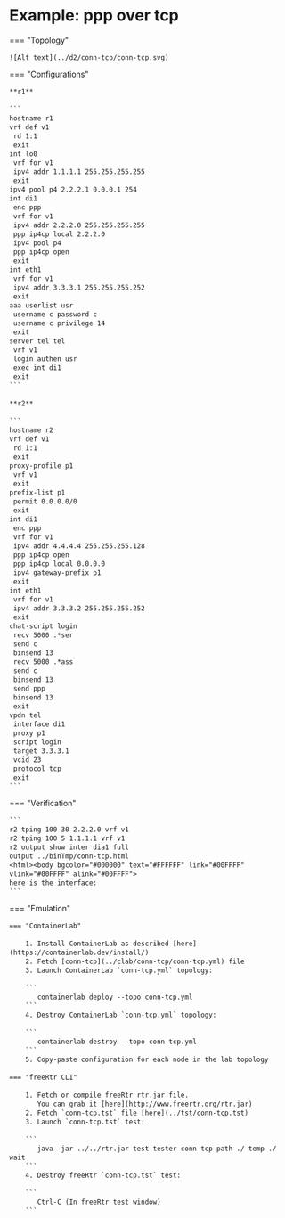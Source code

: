 # Example: ppp over tcp

=== "Topology"

    ![Alt text](../d2/conn-tcp/conn-tcp.svg)

=== "Configurations"

    **r1**

    ```
    hostname r1
    vrf def v1
     rd 1:1
     exit
    int lo0
     vrf for v1
     ipv4 addr 1.1.1.1 255.255.255.255
     exit
    ipv4 pool p4 2.2.2.1 0.0.0.1 254
    int di1
     enc ppp
     vrf for v1
     ipv4 addr 2.2.2.0 255.255.255.255
     ppp ip4cp local 2.2.2.0
     ipv4 pool p4
     ppp ip4cp open
     exit
    int eth1
     vrf for v1
     ipv4 addr 3.3.3.1 255.255.255.252
     exit
    aaa userlist usr
     username c password c
     username c privilege 14
     exit
    server tel tel
     vrf v1
     login authen usr
     exec int di1
     exit
    ```

    **r2**

    ```
    hostname r2
    vrf def v1
     rd 1:1
     exit
    proxy-profile p1
     vrf v1
     exit
    prefix-list p1
     permit 0.0.0.0/0
     exit
    int di1
     enc ppp
     vrf for v1
     ipv4 addr 4.4.4.4 255.255.255.128
     ppp ip4cp open
     ppp ip4cp local 0.0.0.0
     ipv4 gateway-prefix p1
     exit
    int eth1
     vrf for v1
     ipv4 addr 3.3.3.2 255.255.255.252
     exit
    chat-script login
     recv 5000 .*ser
     send c
     binsend 13
     recv 5000 .*ass
     send c
     binsend 13
     send ppp
     binsend 13
     exit
    vpdn tel
     interface di1
     proxy p1
     script login
     target 3.3.3.1
     vcid 23
     protocol tcp
     exit
    ```

=== "Verification"

    ```
    r2 tping 100 30 2.2.2.0 vrf v1
    r2 tping 100 5 1.1.1.1 vrf v1
    r2 output show inter dia1 full
    output ../binTmp/conn-tcp.html
    <html><body bgcolor="#000000" text="#FFFFFF" link="#00FFFF" vlink="#00FFFF" alink="#00FFFF">
    here is the interface:
    ```

=== "Emulation"

    === "ContainerLab"

        1. Install ContainerLab as described [here](https://containerlab.dev/install/)  
        2. Fetch [conn-tcp](../clab/conn-tcp/conn-tcp.yml) file  
        3. Launch ContainerLab `conn-tcp.yml` topology:  

        ```
           containerlab deploy --topo conn-tcp.yml  
        ```
        4. Destroy ContainerLab `conn-tcp.yml` topology:  

        ```
           containerlab destroy --topo conn-tcp.yml  
        ```
        5. Copy-paste configuration for each node in the lab topology

    === "freeRtr CLI"

        1. Fetch or compile freeRtr rtr.jar file.  
           You can grab it [here](http://www.freertr.org/rtr.jar)  
        2. Fetch `conn-tcp.tst` file [here](../tst/conn-tcp.tst)  
        3. Launch `conn-tcp.tst` test:  

        ```
           java -jar ../../rtr.jar test tester conn-tcp path ./ temp ./ wait
        ```
        4. Destroy freeRtr `conn-tcp.tst` test:  

        ```
           Ctrl-C (In freeRtr test window)
        ```

